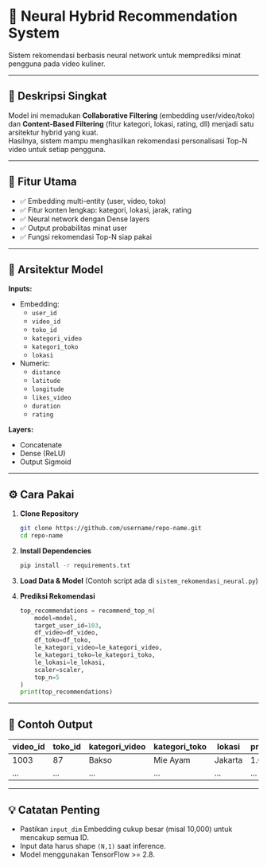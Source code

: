 # 🍜 Neural Hybrid Recommendation System

Sistem rekomendasi berbasis neural network untuk memprediksi minat pengguna pada video kuliner.

---

## 🚀 Deskripsi Singkat

Model ini memadukan **Collaborative Filtering** (embedding user/video/toko) dan **Content-Based Filtering** (fitur kategori, lokasi, rating, dll) menjadi satu arsitektur hybrid yang kuat.  
Hasilnya, sistem mampu menghasilkan rekomendasi personalisasi Top-N video untuk setiap pengguna.

---

## 🎯 Fitur Utama

- ✅ Embedding multi-entity (user, video, toko)
- ✅ Fitur konten lengkap: kategori, lokasi, jarak, rating
- ✅ Neural network dengan Dense layers
- ✅ Output probabilitas minat user
- ✅ Fungsi rekomendasi Top-N siap pakai

---

## 🧠 Arsitektur Model

**Inputs:**
- Embedding:
  - `user_id`
  - `video_id`
  - `toko_id`
  - `kategori_video`
  - `kategori_toko`
  - `lokasi`
- Numeric:
  - `distance`
  - `latitude`
  - `longitude`
  - `likes_video`
  - `duration`
  - `rating`

**Layers:**
- Concatenate
- Dense (ReLU)
- Output Sigmoid

---

## ⚙️ Cara Pakai

1. **Clone Repository**
   ```bash
   git clone https://github.com/username/repo-name.git
   cd repo-name


2. **Install Dependencies**

   ```bash
   pip install -r requirements.txt
   ```

3. **Load Data & Model**
   (Contoh script ada di `sistem_rekomendasi_neural.py`)

4. **Prediksi Rekomendasi**

   ```python
   top_recommendations = recommend_top_n(
       model=model,
       target_user_id=103,
       df_video=df_video,
       df_toko=df_toko,
       le_kategori_video=le_kategori_video,
       le_kategori_toko=le_kategori_toko,
       le_lokasi=le_lokasi,
       scaler=scaler,
       top_n=5
   )
   print(top_recommendations)
   ```

---

## 📝 Contoh Output

| video\_id | toko\_id | kategori\_video | kategori\_toko | lokasi  | prob\_like |
| --------- | -------- | --------------- | -------------- | ------- | ---------- |
| 1003      | 87       | Bakso           | Mie Ayam       | Jakarta | 1.0      |
| ...       | ...      | ...             | ...            | ...     | ...        |

---

## 💡 Catatan Penting

* Pastikan `input_dim` Embedding cukup besar (misal 10,000) untuk mencakup semua ID.
* Input data harus shape `(N,1)` saat inference.
* Model menggunakan TensorFlow >= 2.8.
